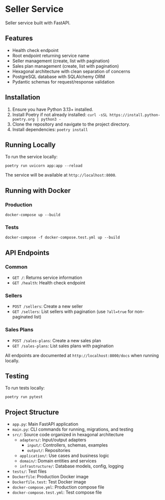 # Seller Service

Seller service built with FastAPI.

## Features

- Health check endpoint
- Root endpoint returning service name
- Seller management (create, list with pagination)
- Sales plan management (create, list with pagination)
- Hexagonal architecture with clean separation of concerns
- PostgreSQL database with SQLAlchemy ORM
- Pydantic schemas for request/response validation

## Installation

1. Ensure you have Python 3.13+ installed.
2. Install Poetry if not already installed: `curl -sSL https://install.python-poetry.org | python3 -`
3. Clone the repository and navigate to the project directory.
4. Install dependencies: `poetry install`

## Running Locally

To run the service locally:

```
poetry run uvicorn app:app --reload
```

The service will be available at `http://localhost:8000`.

## Running with Docker

### Production

```
docker-compose up --build
```

### Tests

```
docker-compose -f docker-compose.test.yml up --build
```

## API Endpoints

### Common
- `GET /`: Returns service information
- `GET /health`: Health check endpoint

### Sellers
- `POST /sellers`: Create a new seller
- `GET /sellers`: List sellers with pagination (use `?all=true` for non-paginated list)

### Sales Plans
- `POST /sales-plans`: Create a new sales plan
- `GET /sales-plans`: List sales plans with pagination

All endpoints are documented at `http://localhost:8000/docs` when running locally.

## Testing

To run tests locally:

```
poetry run pytest
```

## Project Structure

- `app.py`: Main FastAPI application
- `main.py`: CLI commands for running, migrations, and testing
- `src/`: Source code organized in hexagonal architecture
  - `adapters/`: Input/output adapters
    - `input/`: Controllers, schemas, examples
    - `output/`: Repositories
  - `application/`: Use cases and business logic
  - `domain/`: Domain entities and services
  - `infrastructure/`: Database models, config, logging
- `tests/`: Test files
- `Dockerfile`: Production Docker image
- `Dockerfile.test`: Test Docker image
- `docker-compose.yml`: Production compose file
- `docker-compose.test.yml`: Test compose file